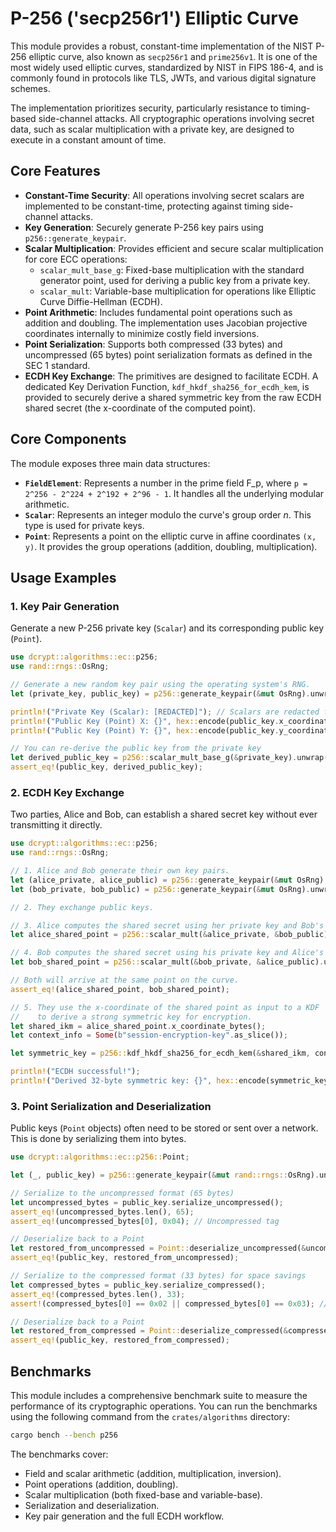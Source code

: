 # P-256 ('secp256r1') Elliptic Curve

This module provides a robust, constant-time implementation of the NIST P-256 elliptic curve, also known as `secp256r1` and `prime256v1`. It is one of the most widely used elliptic curves, standardized by NIST in FIPS 186-4, and is commonly found in protocols like TLS, JWTs, and various digital signature schemes.

The implementation prioritizes security, particularly resistance to timing-based side-channel attacks. All cryptographic operations involving secret data, such as scalar multiplication with a private key, are designed to execute in a constant amount of time.

## Core Features

*   **Constant-Time Security**: All operations involving secret scalars are implemented to be constant-time, protecting against timing side-channel attacks.
*   **Key Generation**: Securely generate P-256 key pairs using `p256::generate_keypair`.
*   **Scalar Multiplication**: Provides efficient and secure scalar multiplication for core ECC operations:
    *   `scalar_mult_base_g`: Fixed-base multiplication with the standard generator point, used for deriving a public key from a private key.
    *   `scalar_mult`: Variable-base multiplication for operations like Elliptic Curve Diffie-Hellman (ECDH).
*   **Point Arithmetic**: Includes fundamental point operations such as addition and doubling. The implementation uses Jacobian projective coordinates internally to minimize costly field inversions.
*   **Point Serialization**: Supports both compressed (33 bytes) and uncompressed (65 bytes) point serialization formats as defined in the SEC 1 standard.
*   **ECDH Key Exchange**: The primitives are designed to facilitate ECDH. A dedicated Key Derivation Function, `kdf_hkdf_sha256_for_ecdh_kem`, is provided to securely derive a shared symmetric key from the raw ECDH shared secret (the x-coordinate of the computed point).

## Core Components

The module exposes three main data structures:

*   **`FieldElement`**: Represents a number in the prime field F_p, where `p = 2^256 - 2^224 + 2^192 + 2^96 - 1`. It handles all the underlying modular arithmetic.
*   **`Scalar`**: Represents an integer modulo the curve's group order *n*. This type is used for private keys.
*   **`Point`**: Represents a point on the elliptic curve in affine coordinates `(x, y)`. It provides the group operations (addition, doubling, multiplication).

## Usage Examples

### 1. Key Pair Generation

Generate a new P-256 private key (`Scalar`) and its corresponding public key (`Point`).

```rust
use dcrypt::algorithms::ec::p256;
use rand::rngs::OsRng;

// Generate a new random key pair using the operating system's RNG.
let (private_key, public_key) = p256::generate_keypair(&mut OsRng).unwrap();

println!("Private Key (Scalar): [REDACTED]"); // Scalars are redacted for security
println!("Public Key (Point) X: {}", hex::encode(public_key.x_coordinate_bytes()));
println!("Public Key (Point) Y: {}", hex::encode(public_key.y_coordinate_bytes()));

// You can re-derive the public key from the private key
let derived_public_key = p256::scalar_mult_base_g(&private_key).unwrap();
assert_eq!(public_key, derived_public_key);
```

### 2. ECDH Key Exchange

Two parties, Alice and Bob, can establish a shared secret key without ever transmitting it directly.

```rust
use dcrypt::algorithms::ec::p256;
use rand::rngs::OsRng;

// 1. Alice and Bob generate their own key pairs.
let (alice_private, alice_public) = p256::generate_keypair(&mut OsRng).unwrap();
let (bob_private, bob_public) = p256::generate_keypair(&mut OsRng).unwrap();

// 2. They exchange public keys.

// 3. Alice computes the shared secret using her private key and Bob's public key.
let alice_shared_point = p256::scalar_mult(&alice_private, &bob_public).unwrap();

// 4. Bob computes the shared secret using his private key and Alice's public key.
let bob_shared_point = p256::scalar_mult(&bob_private, &alice_public).unwrap();

// Both will arrive at the same point on the curve.
assert_eq!(alice_shared_point, bob_shared_point);

// 5. They use the x-coordinate of the shared point as input to a KDF
//    to derive a strong symmetric key for encryption.
let shared_ikm = alice_shared_point.x_coordinate_bytes();
let context_info = Some(b"session-encryption-key".as_slice());

let symmetric_key = p256::kdf_hkdf_sha256_for_ecdh_kem(&shared_ikm, context_info).unwrap();

println!("ECDH successful!");
println!("Derived 32-byte symmetric key: {}", hex::encode(symmetric_key));
```

### 3. Point Serialization and Deserialization

Public keys (`Point` objects) often need to be stored or sent over a network. This is done by serializing them into bytes.

```rust
use dcrypt::algorithms::ec::p256::Point;

let (_, public_key) = p256::generate_keypair(&mut rand::rngs::OsRng).unwrap();

// Serialize to the uncompressed format (65 bytes)
let uncompressed_bytes = public_key.serialize_uncompressed();
assert_eq!(uncompressed_bytes.len(), 65);
assert_eq!(uncompressed_bytes[0], 0x04); // Uncompressed tag

// Deserialize back to a Point
let restored_from_uncompressed = Point::deserialize_uncompressed(&uncompressed_bytes).unwrap();
assert_eq!(public_key, restored_from_uncompressed);

// Serialize to the compressed format (33 bytes) for space savings
let compressed_bytes = public_key.serialize_compressed();
assert_eq!(compressed_bytes.len(), 33);
assert!(compressed_bytes[0] == 0x02 || compressed_bytes[0] == 0x03); // Compressed tags

// Deserialize back to a Point
let restored_from_compressed = Point::deserialize_compressed(&compressed_bytes).unwrap();
assert_eq!(public_key, restored_from_compressed);
```

## Benchmarks

This module includes a comprehensive benchmark suite to measure the performance of its cryptographic operations. You can run the benchmarks using the following command from the `crates/algorithms` directory:

```sh
cargo bench --bench p256
```

The benchmarks cover:
*   Field and scalar arithmetic (addition, multiplication, inversion).
*   Point operations (addition, doubling).
*   Scalar multiplication (both fixed-base and variable-base).
*   Serialization and deserialization.
*   Key pair generation and the full ECDH workflow.